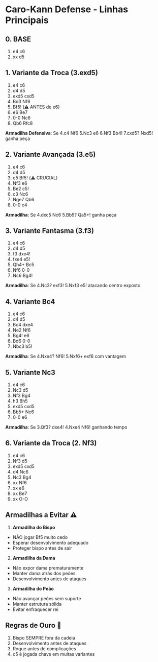 # Caro-Kann Defense - Linhas Principais

## 0. BASE

1. e4 c6
2. xx d5

## 1. Variante da Troca (3.exd5)

1. e4 c6
2. d4 d5
3. exd5 cxd5
4. Bd3 Nf6
5. Bf5! (⚠️ ANTES de e6)
6. e6 Be7
7. 0-0 Nc6
8. Qb6 Rfc8

**Armadilha Defensiva**: Se 4.c4 Nf6 5.Nc3 e6 6.Nf3 Bb4! 7.cxd5? Nxd5! ganha peça

## 2. Variante Avançada (3.e5)

1. e4 c6
2. d4 d5
3. e5 Bf5! (⚠️ CRUCIAL)
4. Nf3 e6
5. Be2 c5!
6. c3 Nc6
7. Nge7 Qb6
8. 0-0 c4

**Armadilha**: Se 4.dxc5 Nc6 5.Bb5? Qa5+! ganha peça

## 3. Variante Fantasma (3.f3)

1. e4 c6
2. d4 d5
3. f3 dxe4!
4. fxe4 e5!
5. Qh4+ Bc5
6. Nf6 0-0
7. Nc6 Bg4!

**Armadilha**: Se 4.Nc3? exf3! 5.Nxf3 e5! atacando centro exposto

## 4. Variante Bc4

1. e4 c6
2. d4 d5
3. Bc4 dxe4
4. Ne2 Nf6
5. Bg4! e6
6. Bd6 0-0
7. Nbc3 b5!

**Armadilha**: Se 4.Nxe4? Nf6! 5.Nxf6+ exf6 com vantagem

## 5. Variante Nc3

1. e4 c6
2. Nc3 d5
3. Nf3 Bg4
4. h3 Bh5
5. exd5 cxd5
6. Bb5+ Nc6
7. 0-0 e6

**Armadilha**: Se 3.Qf3? dxe4! 4.Nxe4 Nf6! ganhando tempo

## 6. Variante da Troca (2. Nf3)

1. e4 c6
2. Nf3 d5
3. exd5 cxd5
4. d4 Nc6
5. Nc3 Bg4
6. xx Nf6
7. xx e6
8. xx Be7
9. xx O-O

## Armadilhas a Evitar ⚠️

1. **Armadilha do Bispo**

- NÃO jogar Bf5 muito cedo
- Esperar desenvolvimento adequado
- Proteger bispo antes de sair

2. **Armadilha da Dama**

- Não expor dama prematuramente
- Manter dama atrás dos peões
- Desenvolvimento antes de ataques

3. **Armadilha do Peão**

- Não avançar peões sem suporte
- Manter estrutura sólida
- Evitar enfraquecer rei

## Regras de Ouro 🌟

1. Bispo SEMPRE fora da cadeia
2. Desenvolvimento antes de ataques
3. Roque antes de complicações
4. c5 é jogada chave em muitas variantes

